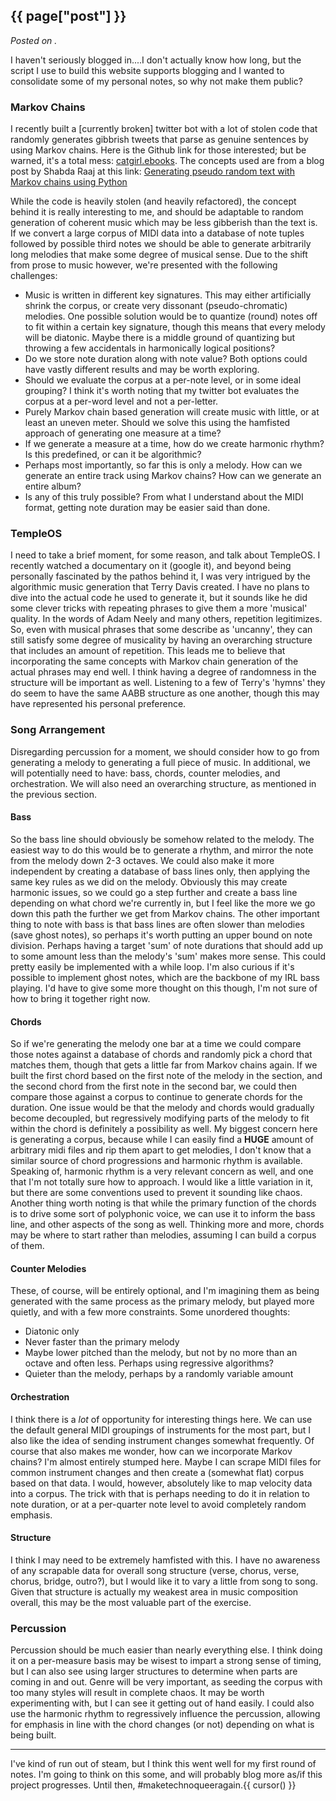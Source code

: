 ## {{ page["post"] }}

*Posted on <!--{ page["date"] }-->.*

I haven't seriously blogged in....I don't actually know how long, but the script I use to build this website supports blogging and I wanted to consolidate some of my personal notes, so why not make them public?

### Markov Chains

I recently built a [currently broken] twitter bot with a lot of stolen code that randomly generates gibbrish tweets that parse as genuine sentences by using Markov chains. Here is the Github link for those interested; but be warned, it's a total mess: [catgirl.ebooks](https://github.com/Skoddiethecat/catgirl.ebooks). The concepts used are from a blog post by Shabda Raaj at this link: [Generating pseudo random text with Markov chains using Python](https://www.agiliq.com/blog/2009/06/generating-pseudo-random-text-with-markov-chains-u/)

While the code is heavily stolen (and heavily refactored), the concept behind it is really interesting to me, and should be adaptable to random generation of coherent music which may be less gibberish than the text is. If we convert a large corpus of MIDI data into a database of note tuples followed by possible third notes we should be able to generate arbitrarily long melodies that make some degree of musical sense. Due to the shift from prose to music however, we're presented with the following challenges:

* Music is written in different key signatures. This may either artificially shrink the corpus, or create very dissonant (pseudo-chromatic) melodies. One possible solution would be to quantize (round) notes off to fit within a certain key signature, though this means that every melody will be diatonic. Maybe there is a middle ground of quantizing but throwing a few accidentals in harmonically logical positions?
* Do we store note duration along with note value? Both options could have vastly different results and may be worth exploring.
* Should we evaluate the corpus at a per-note level, or in some ideal grouping? I think it's worth noting that my twitter bot evaluates the corpus at a per-word level and not a per-letter.
* Purely Markov chain based generation will create music with little, or at least an uneven meter. Should we solve this using the hamfisted approach of generating one measure at a time?
* If we generate a measure at a time, how do we create harmonic rhythm? Is this predefined, or can it be algorithmic?
* Perhaps most importantly, so far this is only a melody. How can we generate an entire track using Markov chains? How can we generate an entire album?
* Is any of this truly possible? From what I understand about the MIDI format, getting note duration may be easier said than done.

### TempleOS

I need to take a brief moment, for some reason, and talk about TempleOS. I recently watched a documentary on it (google it), and beyond being personally fascinated by the pathos behind it, I was very intrigued by the algorithmic music generation that Terry Davis created. I have no plans to dive into the actual code he used to generate it, but it sounds like he did some clever tricks with repeating phrases to give them a more 'musical' quality. In the words of Adam Neely and many others, repetition legitimizes. So, even with musical phrases that some describe as 'uncanny', they can still satisfy some degree of musicality by having an overarching structure that includes an amount of repetition. This leads me to believe that incorporating the same concepts with Markov chain generation of the actual phrases may end well. I think having a degree of randomness in the structure will be important as well. Listening to a few of Terry's 'hymns' they do seem to have the same AABB structure as one another, though this may have represented his personal preference.

### Song Arrangement

Disregarding percussion for a moment, we should consider how to go from generating a melody to generating a full piece of music. In additional, we will potentially need to have: bass, chords, counter melodies, and orchestration. We will also need an overarching structure, as mentioned in the previous section.

#### Bass

So the bass line should obviously be somehow related to the melody. The easiest way to do this would be to generate a rhythm, and mirror the note from the melody down 2-3 octaves. We could also make it more independent by creating a database of bass lines only, then applying the same key rules as we did on the melody. Obviously this may create harmonic issues, so we could go a step further and create a bass line depending on what chord we're currently in, but I feel like the more we go down this path the further we get from Markov chains. The other important thing to note with bass is that bass lines are often slower than melodies (save ghost notes), so perhaps it's worth putting an upper bound on note division. Perhaps having a target 'sum' of note durations that should add up to some amount less than the melody's 'sum' makes more sense. This could pretty easily be implemented with a while loop. I'm also curious if it's possible to implement ghost notes, which are the backbone of my IRL bass playing. I'd have to give some more thought on this though, I'm not sure of how to bring it together right now.

#### Chords
So if we're generating the melody one bar at a time we could compare those notes against a database of chords and randomly pick a chord that matches them, though that gets a little far from Markov chains again. If we built the first chord based on the first note of the melody in the section, and the second chord from the first note in the second bar, we could then compare those against a corpus to continue to generate chords for the duration. One issue would be that the melody and chords would gradually become decoupled, but regressively modifying parts of the melody to fit within the chord is definitely a possibility as well. My biggest concern here is generating a corpus, because while I can easily find a **HUGE** amount of arbitrary midi files and rip them apart to get melodies, I don't know that a similar source of chord progressions and harmonic rhythm is available. Speaking of, harmonic rhythm is a very relevant concern as well, and one that I'm not totally sure how to approach. I would like a little variation in it, but there are some conventions used to prevent it sounding like chaos. Another thing worth noting is that while the primary function of the chords is to drive some sort of polyphonic voice, we can use it to inform the bass line, and other aspects of the song as well. Thinking more and more, chords may be where to start rather than melodies, assuming I can build a corpus of them.

#### Counter Melodies

These, of course, will be entirely optional, and I'm imagining them as being generated with the same process as the primary melody, but played more quietly, and with a few more constraints. Some unordered thoughts:

* Diatonic only
* Never faster than the primary melody
* Maybe lower pitched than the melody, but not by no more than an octave and often less. Perhaps using regressive algorithms?
* Quieter than the melody, perhaps by a randomly variable amount

#### Orchestration

I think there is a *lot* of opportunity for interesting things here. We can use the default general MIDI groupings of instruments for the most part, but I also like the idea of sending instrument changes somewhat frequently. Of course that also makes me wonder, how can we incorporate Markov chains? I'm almost entirely stumped here. Maybe I can scrape MIDI files for common instrument changes and then create a (somewhat flat) corpus based on that data. I would, however, absolutely like to map velocity data into a corpus. The trick with that is perhaps needing to do it in relation to note duration, or at a per-quarter note level to avoid completely random emphasis.

#### Structure

I think I may need to be extremely hamfisted with this. I have no awareness of any scrapable data for overall song structure (verse, chorus, verse, chorus, bridge, outro?), but I would like it to vary a little from song to song. Given that structure is actually my weakest area in music composition overall, this may be the most valuable part of the exercise.

### Percussion

Percussion should be much easier than nearly everything else. I think doing it on a per-measure basis may be wisest to impart a strong sense of timing, but I can also see using larger structures to determine when parts are coming in and out. Genre will be very important, as seeding the corpus with too many styles will result in complete chaos. It may be worth experimenting with, but I can see it getting out of hand easily. I could also use the harmonic rhythm to regressively influence the percussion, allowing for emphasis in line with the chord changes (or not) depending on what is being built.

___

I've kind of run out of steam, but I think this went well for my first round of notes. I'm going to think on this some, and will probably blog more as/if this project progresses. Until then, #maketechnoqueeragain.{{ cursor() }}